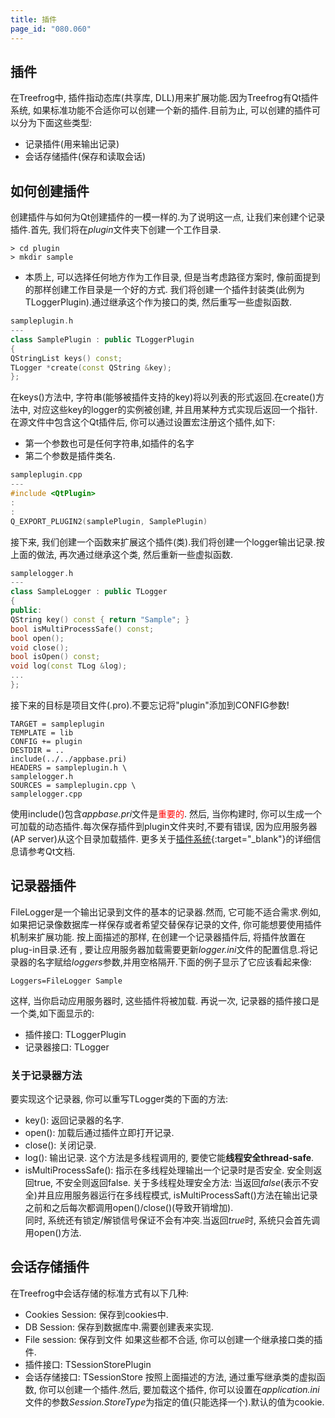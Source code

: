 ```yaml
---
title: 插件
page_id: "080.060"
---
```

## 插件
在Treefrog中, 插件指动态库(共享库, DLL)用来扩展功能.因为Treefrog有Qt插件系统, 如果标准功能不合适你可以创建一个新的插件.目前为止, 可以创建的插件可以分为下面这些类型:
* 记录插件(用来输出记录)
* 会话存储插件(保存和读取会话)
## 如何创建插件
创建插件与如何为Qt创建插件的一模一样的.为了说明这一点, 让我们来创建个记录插件.首先, 我们将在*plugin*文件夹下创建一个工作目录.
```
> cd plugin 
> mkdir sample
```
- 本质上, 可以选择任何地方作为工作目录, 但是当考虑路径方案时, 像前面提到的那样创建工作目录是一个好的方式.
我们将创建一个插件封装类(此例为TLoggerPlugin).通过继承这个作为接口的类, 然后重写一些虚拟函数.
```c++
sampleplugin.h
---
class SamplePlugin : public TLoggerPlugin
{
QStringList keys() const;
TLogger *create(const QString &key);
};
```
在keys()方法中, 字符串(能够被插件支持的key)将以列表的形式返回.在create()方法中, 对应这些key的logger的实例被创建, 并且用某种方式实现后返回一个指针.
在源文件中包含这个Qt插件后, 你可以通过设置宏注册这个插件,如下:
* 第一个参数也可是任何字符串,如插件的名字
* 第二个参数是插件类名.
```c++
sampleplugin.cpp
---
#include <QtPlugin>
:
:
Q_EXPORT_PLUGIN2(samplePlugin, SamplePlugin)
```
接下来, 我们创建一个函数来扩展这个插件(类).我们将创建一个logger输出记录.按上面的做法, 再次通过继承这个类, 然后重新一些虚拟函数.
```c++
samplelogger.h
---
class SampleLogger : public TLogger
{
public:
QString key() const { return "Sample"; }
bool isMultiProcessSafe() const;
bool open();
void close();
bool isOpen() const;
void log(const TLog &log);
...
};
``` 
接下来的目标是项目文件(.pro).不要忘记将"plugin"添加到CONFIG参数!
```
TARGET = sampleplugin
TEMPLATE = lib
CONFIG += plugin
DESTDIR = ..
include(../../appbase.pri)
HEADERS = sampleplugin.h \
samplelogger.h
SOURCES = sampleplugin.cpp \
samplelogger.cpp
```
使用include()包含*appbase.pri*文件是<span style="color: red">重要的</span>.
然后, 当你构建时, 你可以生成一个可加载的动态插件.每次保存插件到plugin文件夹时,不要有错误, 因为应用服务器(AP server)从这个目录加载插件.
更多关于[插件系统](http://doc.qt.io/qt-5/plugins-howto.html){:target="_blank"}的详细信息请参考Qt文档.
## 记录器插件
FileLogger是一个输出记录到文件的基本的记录器.然而, 它可能不适合需求.例如, 如果把记录像数据库一样保存或者希望交替保存记录的文件, 你可能想要使用插件机制来扩展功能.
按上面描述的那样, 在创建一个记录器插件后, 将插件放置在plug-in目录.还有 , 要让应用服务器加载需要更新*logger.ini*文件的配置信息.将记录器的名字赋给*loggers*参数,并用空格隔开.下面的例子显示了它应该看起来像:
```
Loggers=FileLogger Sample
```
这样, 当你启动应用服务器时, 这些插件将被加载.
再说一次, 记录器的插件接口是一个类,如下面显示的:
* 插件接口: TLoggerPlugin
* 记录器接口: TLogger
### 关于记录器方法
要实现这个记录器, 你可以重写TLogger类的下面的方法:
* key(): 返回记录器的名字.
* open(): 加载后通过插件立即打开记录.
* close(): 关闭记录.
* log(): 输出记录. 这个方法是多线程调用的, 要使它能**线程安全thread-safe**.
* isMultiProcessSafe(): 指示在多线程处理输出一个记录时是否安全. 安全则返回true, 不安全则返回false.
关于多线程处理安全方法: 当返回*false*(表示不安全)并且应用服务器运行在多线程模式, isMultiProcessSaft()方法在输出记录之前和之后每次都调用open()/close()(导致开销增加).<br>
同时, 系统还有锁定/解锁信号保证不会有冲突.当返回*true*时, 系统只会首先调用open()方法.
## 会话存储插件
在Treefrog中会话存储的标准方式有以下几种:
* Cookies Session: 保存到cookies中.
* DB Session: 保存到数据库中.需要创建表来实现.
* File session: 保存到文件
如果这些都不合适, 你可以创建一个继承接口类的插件.
* 插件接口: TSessionStorePlugin
* 会话存储接口: TSessionStore
按照上面描述的方法, 通过重写继承类的虚拟函数, 你可以创建一个插件.然后, 要加载这个插件, 你可以设置在*application.ini*文件的参数*Session.StoreType*为指定的值(只能选择一个).默认的值为cookie.